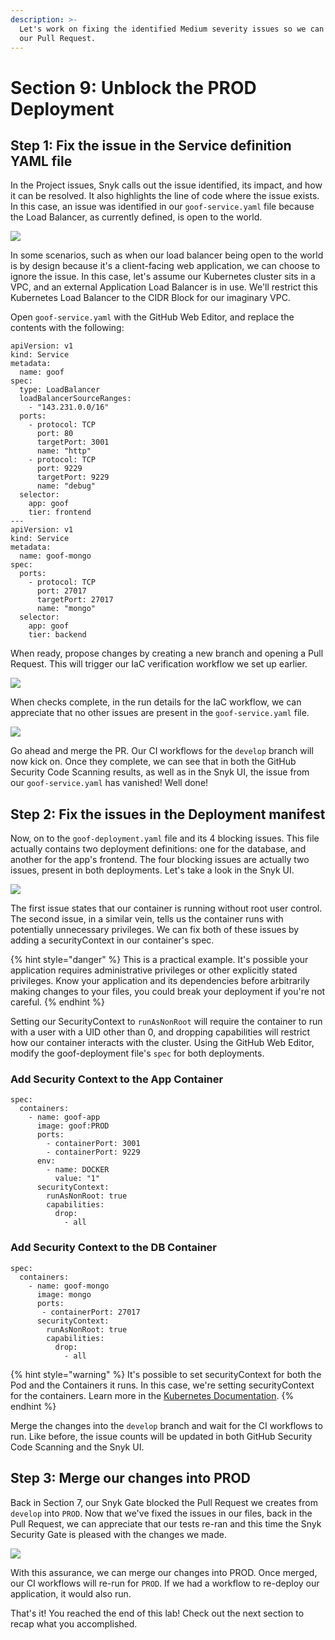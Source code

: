 ```yaml
---
description: >-
  Let's work on fixing the identified Medium severity issues so we can unblock
  our Pull Request.
---
```


# Section 9: Unblock the PROD Deployment

## Step 1: Fix the issue in the Service definition YAML file

In the Project issues, Snyk calls out the issue identified, its impact, and how it can be resolved. It also highlights the line of code where the issue exists. In this case, an issue was identified in our `goof-service.yaml` file because the Load Balancer, as currently defined, is open to the world.

![](../../../.gitbook/assets/snyk-iac-viewissuedetails.png)

In some scenarios, such as when our load balancer being open to the world is by design because it's a client-facing web application, we can choose to ignore the issue. In this case, let's assume our Kubernetes cluster sits in a VPC, and an external Application Load Balancer is in use. We'll restrict this Kubernetes Load Balancer to the CIDR Block for our imaginary VPC.

Open `goof-service.yaml` with the GitHub Web Editor, and replace the contents with the following:

```text
apiVersion: v1
kind: Service
metadata:
  name: goof
spec:
  type: LoadBalancer
  loadBalancerSourceRanges:
    - "143.231.0.0/16"
  ports:
    - protocol: TCP
      port: 80
      targetPort: 3001
      name: "http"
    - protocol: TCP
      port: 9229
      targetPort: 9229
      name: "debug"
  selector:
    app: goof
    tier: frontend
---
apiVersion: v1
kind: Service
metadata:
  name: goof-mongo
spec:
  ports:
    - protocol: TCP
      port: 27017
      targetPort: 27017
      name: "mongo"
  selector:
    app: goof
    tier: backend
```

When ready, propose changes by creating a new branch and opening a Pull Request. This will trigger our IaC verification workflow we set up earlier.

![](../../../.gitbook/assets/gh-iac-editservice.png)

When checks complete, in the run details for the IaC workflow, we can appreciate that no other issues are present in the `goof-service.yaml` file.

![](../../../.gitbook/assets/gh-iac-checkspostfix.png)

Go ahead and merge the PR. Our CI workflows for the `develop` branch will now kick on. Once they complete, we can see that in both the GitHub Security Code Scanning results, as well as in the Snyk UI, the issue from our `goof-service.yaml` has vanished! Well done!

## Step 2: Fix the issues in the Deployment manifest

Now, on to the `goof-deployment.yaml` file and its 4 blocking issues. This file actually contains two deployment definitions: one for the database, and another for the app's frontend. The four blocking issues are actually two issues, present in both deployments. Let's take a look in the Snyk UI.

![](../../../.gitbook/assets/snyk-iac-rootissue.png)

The first issue states that our container is running without root user control. The second issue, in a similar vein, tells us the container runs with potentially unnecessary privileges. We can fix both of these issues by adding a securityContext in our container's spec.

{% hint style="danger" %}
This is a practical example. It's possible your application requires administrative privileges or other explicitly stated privileges. Know your application and its dependencies before arbitrarily making changes to your files, you could break your deployment if you're not careful.
{% endhint %}

Setting our SecurityContext to `runAsNonRoot` will require the container to run with a user with a UID other than 0, and dropping capabilities will restrict how our container interacts with the cluster. Using the GitHub Web Editor, modify the goof-deployment file's `spec` for both deployments.

### Add Security Context to the App Container

```text
spec:
  containers:
    - name: goof-app
      image: goof:PROD
      ports:
        - containerPort: 3001
        - containerPort: 9229
      env:
        - name: DOCKER
          value: "1"
      securityContext:
        runAsNonRoot: true
        capabilities:
          drop: 
            - all
```

### Add Security Context to the DB Container

```text
spec:
  containers:
    - name: goof-mongo
      image: mongo
      ports:
       - containerPort: 27017
      securityContext:
        runAsNonRoot: true
        capabilities:
          drop:
            - all
```

{% hint style="warning" %}
It's possible to set securityContext for both the Pod and the Containers it runs. In this case, we're setting securityContext for the containers. Learn more in the [Kubernetes Documentation](https://kubernetes.io/docs/tasks/configure-pod-container/security-context/).
{% endhint %}

Merge the changes into the `develop` branch and wait for the CI workflows to run. Like before, the issue counts will be updated in both GitHub Security Code Scanning and the Snyk UI.

## Step 3: Merge our changes into PROD

Back in Section 7, our Snyk Gate blocked the Pull Request we creates from `develop` into `PROD`. Now that we've fixed the issues in our files, back in the Pull Request, we can appreciate that our tests re-ran and this time the Snyk Security Gate is pleased with the changes we made.

![](../../../.gitbook/assets/gh-iac-prodprcheckspass.png)

With this assurance, we can merge our changes into PROD. Once merged, our CI workflows will re-run for `PROD`. If we had a workflow to re-deploy our application, it would also run.

That's it! You reached the end of this lab! Check out the next section to recap what you accomplished.

